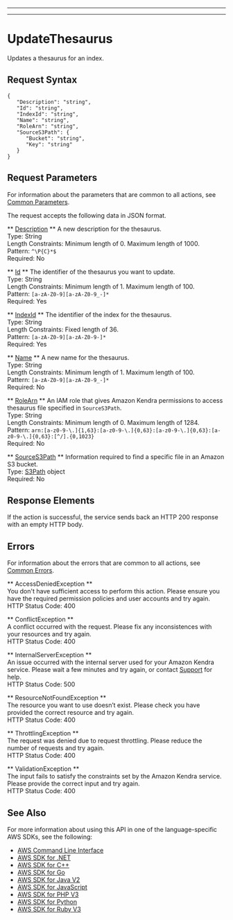 --------

--------

# UpdateThesaurus<a name="API_UpdateThesaurus"></a>

Updates a thesaurus for an index\.

## Request Syntax<a name="API_UpdateThesaurus_RequestSyntax"></a>

```
{
   "Description": "string",
   "Id": "string",
   "IndexId": "string",
   "Name": "string",
   "RoleArn": "string",
   "SourceS3Path": { 
      "Bucket": "string",
      "Key": "string"
   }
}
```

## Request Parameters<a name="API_UpdateThesaurus_RequestParameters"></a>

For information about the parameters that are common to all actions, see [Common Parameters](CommonParameters.md)\.

The request accepts the following data in JSON format\.

 ** [Description](#API_UpdateThesaurus_RequestSyntax) **   <a name="Kendra-UpdateThesaurus-request-Description"></a>
A new description for the thesaurus\.  
Type: String  
Length Constraints: Minimum length of 0\. Maximum length of 1000\.  
Pattern: `^\P{C}*$`   
Required: No

 ** [Id](#API_UpdateThesaurus_RequestSyntax) **   <a name="Kendra-UpdateThesaurus-request-Id"></a>
The identifier of the thesaurus you want to update\.  
Type: String  
Length Constraints: Minimum length of 1\. Maximum length of 100\.  
Pattern: `[a-zA-Z0-9][a-zA-Z0-9_-]*`   
Required: Yes

 ** [IndexId](#API_UpdateThesaurus_RequestSyntax) **   <a name="Kendra-UpdateThesaurus-request-IndexId"></a>
The identifier of the index for the thesaurus\.  
Type: String  
Length Constraints: Fixed length of 36\.  
Pattern: `[a-zA-Z0-9][a-zA-Z0-9-]*`   
Required: Yes

 ** [Name](#API_UpdateThesaurus_RequestSyntax) **   <a name="Kendra-UpdateThesaurus-request-Name"></a>
A new name for the thesaurus\.  
Type: String  
Length Constraints: Minimum length of 1\. Maximum length of 100\.  
Pattern: `[a-zA-Z0-9][a-zA-Z0-9_-]*`   
Required: No

 ** [RoleArn](#API_UpdateThesaurus_RequestSyntax) **   <a name="Kendra-UpdateThesaurus-request-RoleArn"></a>
An IAM role that gives Amazon Kendra permissions to access thesaurus file specified in `SourceS3Path`\.  
Type: String  
Length Constraints: Minimum length of 0\. Maximum length of 1284\.  
Pattern: `arn:[a-z0-9-\.]{1,63}:[a-z0-9-\.]{0,63}:[a-z0-9-\.]{0,63}:[a-z0-9-\.]{0,63}:[^/].{0,1023}`   
Required: No

 ** [SourceS3Path](#API_UpdateThesaurus_RequestSyntax) **   <a name="Kendra-UpdateThesaurus-request-SourceS3Path"></a>
Information required to find a specific file in an Amazon S3 bucket\.  
Type: [S3Path](API_S3Path.md) object  
Required: No

## Response Elements<a name="API_UpdateThesaurus_ResponseElements"></a>

If the action is successful, the service sends back an HTTP 200 response with an empty HTTP body\.

## Errors<a name="API_UpdateThesaurus_Errors"></a>

For information about the errors that are common to all actions, see [Common Errors](CommonErrors.md)\.

 ** AccessDeniedException **   
You don't have sufficient access to perform this action\. Please ensure you have the required permission policies and user accounts and try again\.  
HTTP Status Code: 400

 ** ConflictException **   
A conflict occurred with the request\. Please fix any inconsistences with your resources and try again\.  
HTTP Status Code: 400

 ** InternalServerException **   
An issue occurred with the internal server used for your Amazon Kendra service\. Please wait a few minutes and try again, or contact [ Support](http://aws.amazon.com/aws.amazon.com/contact-us) for help\.  
HTTP Status Code: 500

 ** ResourceNotFoundException **   
The resource you want to use doesn’t exist\. Please check you have provided the correct resource and try again\.  
HTTP Status Code: 400

 ** ThrottlingException **   
The request was denied due to request throttling\. Please reduce the number of requests and try again\.  
HTTP Status Code: 400

 ** ValidationException **   
The input fails to satisfy the constraints set by the Amazon Kendra service\. Please provide the correct input and try again\.  
HTTP Status Code: 400

## See Also<a name="API_UpdateThesaurus_SeeAlso"></a>

For more information about using this API in one of the language\-specific AWS SDKs, see the following:
+  [AWS Command Line Interface](https://docs.aws.amazon.com/goto/aws-cli/kendra-2019-02-03/UpdateThesaurus) 
+  [AWS SDK for \.NET](https://docs.aws.amazon.com/goto/DotNetSDKV3/kendra-2019-02-03/UpdateThesaurus) 
+  [AWS SDK for C\+\+](https://docs.aws.amazon.com/goto/SdkForCpp/kendra-2019-02-03/UpdateThesaurus) 
+  [AWS SDK for Go](https://docs.aws.amazon.com/goto/SdkForGoV1/kendra-2019-02-03/UpdateThesaurus) 
+  [AWS SDK for Java V2](https://docs.aws.amazon.com/goto/SdkForJavaV2/kendra-2019-02-03/UpdateThesaurus) 
+  [AWS SDK for JavaScript](https://docs.aws.amazon.com/goto/AWSJavaScriptSDK/kendra-2019-02-03/UpdateThesaurus) 
+  [AWS SDK for PHP V3](https://docs.aws.amazon.com/goto/SdkForPHPV3/kendra-2019-02-03/UpdateThesaurus) 
+  [AWS SDK for Python](https://docs.aws.amazon.com/goto/boto3/kendra-2019-02-03/UpdateThesaurus) 
+  [AWS SDK for Ruby V3](https://docs.aws.amazon.com/goto/SdkForRubyV3/kendra-2019-02-03/UpdateThesaurus) 